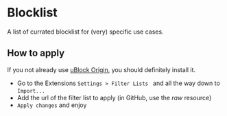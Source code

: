 # Blocklist

A list of currated blocklist for (very) specific use cases.

## How to apply

If you not already use [uBlock Origin](https://ublockorigin.com/), you should definitely install it.

- Go to the Extensions `Settings > Filter Lists ` and all the way down to `Import...`
- Add the url of the filter list to apply (in GitHub, use the *raw* resource)
- `Apply changes` and enjoy
